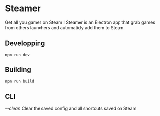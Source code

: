 # Steamer
Get all you games on Steam ! Steamer is an Electron app that grab games from others launchers and automaticly add them to Steam.

## Developping

```
npm run dev
```

## Building
```
npm run build
```

## CLI

*--clean* Clear the saved config and all shortcuts saved on Steam


